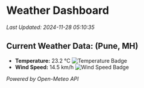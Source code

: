 
# Weather Dashboard

_Last Updated: 2024-11-28 05:10:35_

## Current Weather Data: (Pune, MH)
- **Temperature:** 23.2 °C ![Temperature Badge](https://img.shields.io/badge/Temperature-Medium%20Temp-green)
- **Wind Speed:** 14.5 km/h ![Wind Speed Badge](https://img.shields.io/badge/Wind%20Speed-Low%20Wind-blue)

*Powered by Open-Meteo API*
